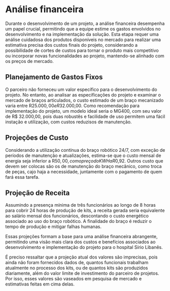 # Análise financeira

Durante o desenvolvimento de um projeto, a análise financeira desempenha um papel crucial, permitindo que a equipe estime os gastos envolvidos no desenvolvimento e na implementação da solução. Esta etapa requer uma análise cuidadosa dos produtos disponíveis no mercado para realizar uma estimativa precisa dos custos finais do projeto, considerando a possibilidade de cortes de custos para tornar o produto mais competitivo ou incorporar novas funcionalidades ao projeto, mantendo-se alinhado com os preços de mercado.

## Planejamento de Gastos Fixos

O parceiro não forneceu um valor específico para o desenvolvimento do projeto. No entanto, ao analisar as especificações do projeto e examinar o mercado de braços articulados, o custo estimado de um braço mecanizado varia entre R$25.000,00 e R$32.000,00.
Como recomendação para implementação do projeto, um modelo ideal seria o MG400, com seu valor de R$ 32.000,00, pois duas robustês e facilidade de uso permitem uma fácil instação e utilização, com custos reduzisos de manutenção.

## Projeções de Custo

Considerando a utilização contínua do braço robótico 24/7, com exceção de períodos de manutenção e atualizações, estima-se que o custo mensal de energia seja inferior a R$50,00, com o preço do KWH a R$0,92.
Outros custo que devem ser colocas são os de manutenção do braço mecânico, como troca de peças, cajo haja a necessidade, juntamente com o pagamento de quem fará essa tarefa.

## Projeção de Receita

Assumindo a presença mínima de três funcionários ao longo de 8 horas para cobrir 24 horas de produção de kits, a receita gerada seria equivalente ao salário mensal dos funcionários, descontando o custo energético associado ao uso do braço robótico. A finalidade do braço é reduzir o tempo de produção e mitigar falhas humanas.

Essas projeções formam a base para uma análise financeira abrangente, permitindo uma visão mais clara dos custos e benefícios associados ao desenvolvimento e implementação do projeto para o hospital Sírio Libanês.



É preciso ressaltar que a projeção atual dos valores são imprecisas, pois ainda não foram fornecidos dados de, quantos funcionais trabalham atualmente no processo dos kits, ou de quantos kits são produzidos diariamente, além do valor limite de investimento do parceiro de projetos. Por isso, esses valores são vaseados em pesquisa de mercado e estimativas feitas em cima delas.